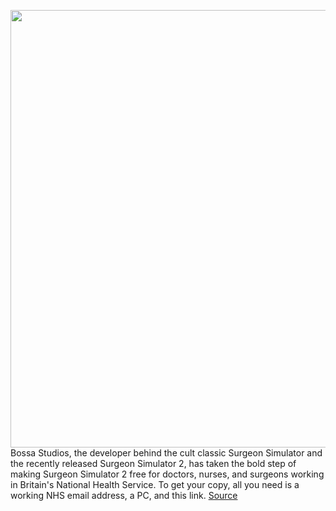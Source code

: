 <img src='https://cdn.vox-cdn.com/thumbor/p80rILu0gQXRLXtA1zmdjOjw7U4=/0x0:750x408/1200x800/filters:focal(315x144:435x264)/cdn.vox-cdn.com/uploads/chorus_image/image/67564825/medium_Surgeon_bossa_labs_key_art_d54615b5a5.0.png' width='700px' /><br/>
Bossa Studios, the developer behind the cult classic Surgeon Simulator and the recently released Surgeon Simulator 2, has taken the bold step of making Surgeon Simulator 2 free for doctors, nurses, and surgeons working in Britain's National Health Service. To get your copy, all you need is a working NHS email address, a PC, and this link.
<a href='https://www.theverge.com/2020/10/1/21497004/surgeon-simulator-2-free-nhs-surgeons'> Source <a/>